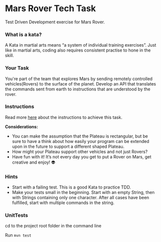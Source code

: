 # Mars Rover Tech Task
Test Driven Development exercise for Mars Rover.

### What is a kata?

A Kata in martial arts means “a system of individual training exercises”. Just like in martial arts, coding also requires consistent practise to hone in the skill.

### Your Task

You're part of the team that explores Mars by sending remotely controlled vehicles(Rovers) to the surface of the planet. Develop an API that translates the commands sent from earth to instructions that are understood by the rover.

### Instructions

Read more [here](/docs/MarsRoverMissionInstructions.pdf) about the instructions to achieve this task.

**Considerations:**

- You can make the assumption that the Plateau is rectangular, but be sure to have a think about how easily your program can be extended upon in the future to support a different shaped Plateau.
- How might your Plateau support other vehicles and not just Rovers?
- Have fun with it! It’s not every day you get to put a Rover on Mars, get creative and enjoy! 👽

### Hints

* Start with a failing test. This is a good Kata to practice TDD.
* Make your tests small in the beginning. Start with an empty String, then with Strings containing only one character. After all cases have been fulfilled, start with multiple commands in the string.

### UnitTests

cd to the project root folder in the command line

Run ``mvn test``



